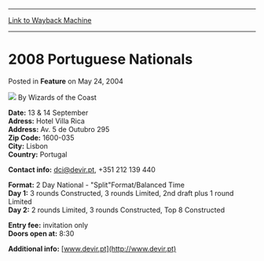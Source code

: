 
---
[Link to Wayback Machine](https://web.archive.org/web/20211026002404/https://magic.wizards.com/en/articles/archive/feature/2008-portuguese-nationals-2004-05-24)

[_metadata_:wayback_url]:- "https://magic.wizards.com/en/articles/archive/feature/2008-portuguese-nationals-2004-05-24"
[_metadata_:wayback_raw_url]:- "https://web.archive.org/web/20211026002404id_/https://magic.wizards.com/en/articles/archive/feature/2008-portuguese-nationals-2004-05-24"
[_metadata_:wayback_capture_timestamp]:- "2021-10-26 00:24:04+00:00"
[_metadata_:description]:- "Date: 13 & 14 SeptemberAdress: Hotel Villa RicaAddress: Av. 5 de Outubro 295Zip Code: 1600-035City: LisbonCountry: Portugal Contact info: dci@devir.pt, +351 212 139 440 Format: 2 Day National - `Split`Format/Balanced TimeDay 1: 3 rounds Constructed, 3 rounds Limited, 2nd draft plus 1 round LimitedDay 2: 2 rounds Limited, 3 rounds Constructed, Top 8 Constructed Entry fee:"
[_metadata_:generator]:- "Drupal 7 (http://drupal.org)"
[_metadata_:publish_date]:- "2004-05-24"
---


 2008 Portuguese Nationals
==========================



 Posted in **Feature**
 on May 24, 2004 






![](https://media.magic.wizards.com/styles/auth_small/public/images/person/wizards_author.jpg)
By Wizards of the Coast











**Date:** 13 & 14 September  
**Adress:** Hotel Villa Rica  
**Address:** Av. 5 de Outubro 295  
**Zip Code:** 1600-035  
**City:** Lisbon  
**Country:** Portugal


**Contact info:** dci@devir.pt, +351 212 139 440


**Format:** 2 Day National - "Split"Format/Balanced Time  
**Day 1:** 3 rounds Constructed, 3 rounds Limited, 2nd draft plus 1 round Limited  
**Day 2:** 2 rounds Limited, 3 rounds Constructed, Top 8 Constructed


**Entry fee:** invitation only  
**Doors open at:** 8:30


**Additional info:** [www.devir.pt](http://www.devir.pt)







